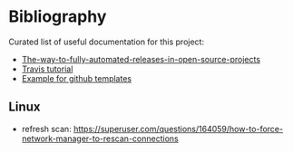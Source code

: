 # Bibliography

Curated list of useful documentation for this project:

- [The-way-to-fully-automated-releases-in-open-source-projects](https://medium.com/@kevinkreuzer/the-way-to-fully-automated-releases-in-open-source-projects-44c015f38fd6)
- [Travis tutorial](https://docs.travis-ci.com/user/tutorial/)
- [Example for github templates](https://github.com/conventional-changelog/commitlint/blob/master/.github)

## Linux

- refresh scan: https://superuser.com/questions/164059/how-to-force-network-manager-to-rescan-connections
